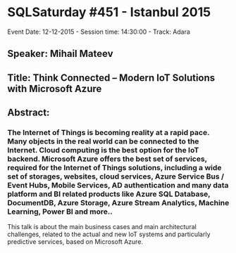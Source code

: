 # SQLSaturday #451 - Istanbul 2015
Event Date: 12-12-2015 - Session time: 14:30:00 - Track: Adara
## Speaker: Mihail Mateev
## Title: Think Connected – Modern IoT Solutions with Microsoft Azure
## Abstract:
### The Internet of Things is becoming reality at a rapid pace. Many objects in the real world can be connected to the Internet. Cloud computing is the best option for the IoT backend. Microsoft Azure offers the best set of services, required for the Internet of Things solutions, including a wide set of storages, websites, cloud services, Azure Service Bus / Event Hubs, Mobile Services, AD authentication and many data platform and BI related products like Azure SQL Database, DocumentDB, Azure Storage, Azure Stream Analytics, Machine Learning, Power BI and more..  
This talk is about the main business cases and main architectural challenges, related to the actual and new IoT systems and particularly predictive services, based on Microsoft Azure.

